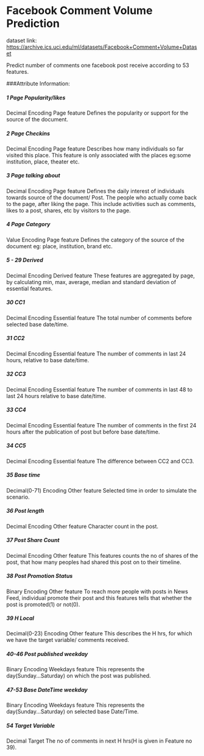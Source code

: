 # Facebook Comment Volume Prediction

dataset link: https://archive.ics.uci.edu/ml/datasets/Facebook+Comment+Volume+Dataset

Predict number of comments one facebook post receive according to 53 features.

###Attribute Information:


##### 1 Page Popularity/likes 
Decimal Encoding 
Page feature 
Defines the popularity or support for the source of the document. 


##### 2 Page Checkins
Decimal Encoding 
Page feature 
Describes how many individuals so far visited this place. This feature is only associated with the places eg:some institution, place, theater etc. 


##### 3 Page talking about 
Decimal Encoding 
Page feature 
Defines the daily interest of individuals towards source of the document/ Post. The people who actually come back to the page, after liking the page. This include activities such as comments, likes to a post, shares, etc by visitors to the page. 


##### 4 Page Category 
Value Encoding 
Page feature 
Defines the category of the source of the document eg: place, institution, brand etc. 


##### 5 - 29 Derived 
Decimal Encoding 
Derived feature 
These features are aggregated by page, by calculating min, max, average, median and standard deviation of essential features. 


##### 30 CC1 
Decimal Encoding 
Essential feature 
The total number of comments before selected base date/time. 


##### 31 CC2 
Decimal Encoding 
Essential feature 
The number of comments in last 24 hours, relative to base date/time. 


##### 32 CC3 
Decimal Encoding 
Essential feature 
The number of comments in last 48 to last 24 hours relative to base date/time. 


##### 33 CC4 
Decimal Encoding 
Essential feature 
The number of comments in the first 24 hours after the publication of post but before base date/time. 


##### 34 CC5 
Decimal Encoding 
Essential feature 
The difference between CC2 and CC3. 


##### 35 Base time 
Decimal(0-71) Encoding 
Other feature 
Selected time in order to simulate the scenario. 


##### 36 Post length 
Decimal Encoding 
Other feature 
Character count in the post. 


##### 37 Post Share Count 
Decimal Encoding 
Other feature 
This features counts the no of shares of the post, that how many peoples had shared this post on to their timeline. 


##### 38 Post Promotion Status 
Binary Encoding 
Other feature 
To reach more people with posts in News Feed, individual promote their post and this features tells that whether the post is promoted(1) or not(0). 


##### 39 H Local 
Decimal(0-23) Encoding 
Other feature 
This describes the H hrs, for which we have the target variable/ comments received. 


##### 40-46 Post published weekday 
Binary Encoding 
Weekdays feature 
This represents the day(Sunday...Saturday) on which the post was published. 


##### 47-53 Base DateTime weekday 
Binary Encoding 
Weekdays feature 
This represents the day(Sunday...Saturday) on selected base Date/Time. 

##### 54 Target Variable 
Decimal 
Target 
The no of comments in next H hrs(H is given in Feature no 39).
